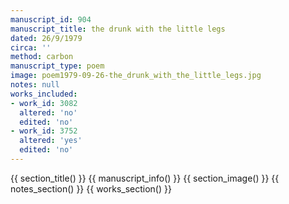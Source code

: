 ```yaml
---
manuscript_id: 904
manuscript_title: the drunk with the little legs
dated: 26/9/1979
circa: ''
method: carbon
manuscript_type: poem
image: poem1979-09-26-the_drunk_with_the_little_legs.jpg
notes: null
works_included:
- work_id: 3082
  altered: 'no'
  edited: 'no'
- work_id: 3752
  altered: 'yes'
  edited: 'no'
---
```


{{ section_title() }}
{{ manuscript_info() }}
{{ section_image() }}
{{ notes_section() }}
{{ works_section() }}
